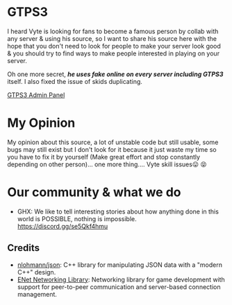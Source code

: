 # GTPS3
I heard Vyte is looking for fans to become a famous person by collab with any server & using his source, so I want to share his source here with the hope that you don't need to look for people to make your server look good & you should try to find ways to make people interested in playing on your server.


Oh one more secret, ***he uses fake online on every server including GTPS3*** itself.
I also fixed the issue of skids duplicating.

[GTPS3 Admin Panel](https://github.com/tron-ghx/gtps3-admin-panel)
# My Opinion
My opinion about this source, a lot of unstable code but still usable, some bugs may still exist but I don't look for it because it just waste my time so you have to fix it by yourself (Make great effort and stop constantly depending on other person)... one more thing.... Vyte skill issues😛
😝

# Our community & what we do
- GHX: We like to tell interesting stories about how anything done in this world is POSSIBLE, nothing is impossible.
https://discord.gg/se5Qkf4hmu

## Credits
- [nlohmann/json](https://github.com/nlohmann/json): C++ library for manipulating JSON data with a "modern C++" design.
- [ENet Networking Library](https://github.com/lsalzman/enet): Networking library for game development with support for peer-to-peer communication and server-based connection management.
